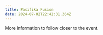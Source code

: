 ```yaml
---
title: Pasifika Fusion
date: 2024-07-02T22:42:31.364Z
---
```

More information to follow closer to the event.